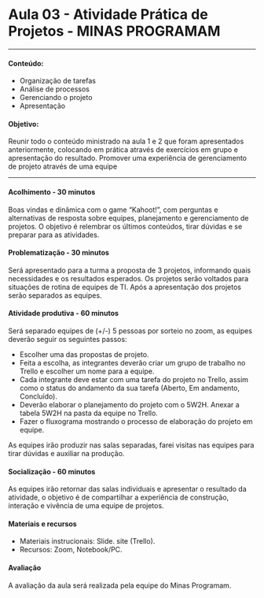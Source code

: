# Aula 03 - Atividade Prática de Projetos - MINAS PROGRAMAM

--------------------------------------------------
#### Conteúdo:

- Organização de tarefas
- Análise de processos
- Gerenciando o projeto
- Apresentação

#### Objetivo: 

Reunir todo o conteúdo ministrado na aula 1 e 2 que foram apresentados anteriormente, colocando em prática através de exercícios em grupo e apresentação do resultado. Promover uma experiência de gerenciamento de projeto através de uma equipe

-----------------------------------------------------

#### Acolhimento - 30 minutos

Boas vindas e dinâmica com o game “Kahoot!”, com perguntas e alternativas de resposta sobre equipes, planejamento e gerenciamento de projetos. O objetivo é relembrar os últimos conteúdos, tirar dúvidas e se preparar para as atividades. 

#### Problematização - 30 minutos

Será apresentado para a turma a proposta de 3 projetos, informando quais necessidades e os resultados esperados. Os projetos serão voltados para situações de rotina de equipes de TI. Após a apresentação dos projetos serão separados as equipes.

#### Atividade produtiva - 60 minutos

Será separado equipes de (+/-) 5 pessoas por sorteio no zoom, as equipes deverão seguir os seguintes passos:
- Escolher uma das propostas de projeto. 
- Feita a escolha, as integrantes deverão criar um grupo de trabalho no Trello e escolher um nome para a equipe. 
- Cada integrante deve estar com uma tarefa do projeto no Trello, assim como o status do andamento da sua tarefa (Aberto, Em andamento, Concluído).
- Deverão elaborar o planejamento do projeto com o 5W2H. Anexar a tabela 5W2H na pasta da equipe no Trello. 
- Fazer o fluxograma mostrando o processo de elaboração do projeto em equipe.

As equipes irão produzir nas salas separadas, farei visitas nas equipes para tirar dúvidas e auxiliar na produção.

#### Socialização - 60 minutos

As equipes irão retornar das salas individuais e apresentar o resultado da atividade, o objetivo é de compartilhar a experiência de construção, interação e vivência de uma equipe de projetos.


#### Materiais e recursos

- Materiais instrucionais: Slide. site (Trello).
- Recursos: Zoom, Notebook/PC.

#### Avaliação
A avaliação da aula será realizada pela equipe do Minas Programam.
